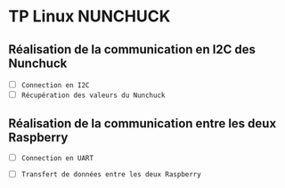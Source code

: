 # TP Linux NUNCHUCK

## Réalisation de la communication en I2C des Nunchuck

- [ ] `Connection en I2C`
- [ ] `Récupération des valeurs du Nunchuck`

## Réalisation de la communication entre les deux Raspberry

- [ ] `Connection en UART`
- [ ] `Transfert de données entre les deux Raspberry`

